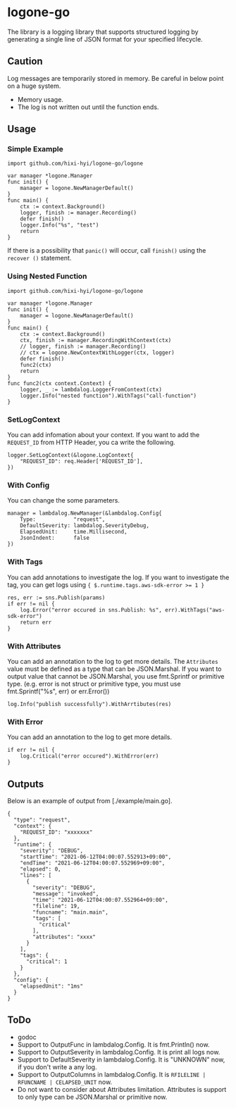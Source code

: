 # logone-go
The library is a logging library that supports structured logging by generating a single line of JSON format for your specified lifecycle.

## Caution
Log messages are temporarily stored in memory.
Be careful in below point on a huge system.
* Memory usage.
* The log is not written out until the function ends.

## Usage
### Simple Example
```
import github.com/hixi-hyi/logone-go/logone

var manager *logone.Manager
func init() {
    manager = logone.NewManagerDefault()
}
func main() {
    ctx := context.Background()
    logger, finish := manager.Recording()
    defer finish()
    logger.Info("%s", "test")
    return
}

```
If there is a possibility that `panic()` will occur, call `finish()` using the `recover ()` statement.

### Using Nested Function
```
import github.com/hixi-hyi/logone-go/logone

var manager *logone.Manager
func init() {
    manager = logone.NewManagerDefault()
}
func main() {
    ctx := context.Background()
    ctx, finish := manager.RecordingWithContext(ctx)
    // logger, finish := manager.Recording()
    // ctx = logone.NewContextWithLogger(ctx, logger)
    defer finish()
    func2(ctx)
    return
}
func func2(ctx context.Context) {
    logger, _ := lambdalog.LoggerFromContext(ctx)
    logger.Info("nested function").WithTags("call-function")
}
```


### SetLogContext
You can add infomation about your context.
If you want to add the `REQUEST_ID` from HTTP Header, you ca write the following.
```
logger.SetLogContext(&logone.LogContext{
    "REQUEST_ID": req.Header['REQUEST_ID'],
})
```

### With Config
You can change the some parameters.
```
manager = lambdalog.NewManager(&lambdalog.Config{
	Type:            "request",
	DefaultSeverity: lambdalog.SeverityDebug,
	ElapsedUnit:     time.Millisecond,
	JsonIndent:      false
})
```

### With Tags
You can add annotations to investigate the log.
If you want to investigate the tag, you can get logs using `{ $.runtime.tags.aws-sdk-error >= 1 }`
```
res, err := sns.Publish(params)
if err != nil {
    log.Error("error occured in sns.Publish: %s", err).WithTags("aws-sdk-error")
    return err
}
```
### With Attributes
You can add an annotation to the log to get more details.
The `Attributes` value must be defined as a type that can be JSON.Marshal. If you want to output value that cannot be JSON.Marshal, you use fmt.Sprintf or primitive type. (e.g. error is not struct or primitive type, you must use fmt.Sprintf("%s", err) or err.Error())
```
log.Info("publish successfully").WithArrtibutes(res)
```
### With Error
You can add an annotation to the log to get more details.
```
if err != nil {
    log.Critical("error occured").WithError(err)
}
```

## Outputs
Below is an example of output from [./example/main.go].
```
{
  "type": "request",
  "context": {
    "REQUEST_ID": "xxxxxxx"
  },
  "runtime": {
    "severity": "DEBUG",
    "startTime": "2021-06-12T04:00:07.552913+09:00",
    "endTime": "2021-06-12T04:00:07.552969+09:00",
    "elapsed": 0,
    "lines": [
      {
        "severity": "DEBUG",
        "message": "invoked",
        "time": "2021-06-12T04:00:07.552964+09:00",
        "fileline": 19,
        "funcname": "main.main",
        "tags": [
          "critical"
        ],
        "attributes": "xxxx"
      }
    ],
    "tags": {
      "critical": 1
    }
  },
  "config": {
    "elapsedUnit": "1ms"
  }
}
```

## ToDo
* godoc
* Support to OutputFunc in lambdalog.Config. It is fmt.Println() now.
* Support to OutputSeverity in lambdalog.Config. It is print all logs now.
* Support to DefaultSeverity in lambdalog.Config. It is "UNKNOWN" now, if you don't write a any log.
* Support to OutputColumns in lambdalog.Config. It is `RFILELINE | RFUNCNAME | CELAPSED_UNIT` now.
* Do not want to consider about Attributes limitation. Attributes is support to only type can be JSON.Marshal or primitive now.
